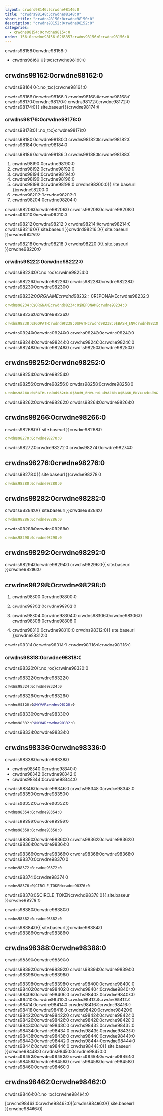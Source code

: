 ```yaml
---
layout: crwdns98146:0crwdne98146:0
title: "crwdns98148:0crwdne98148:0"
short-title: "crwdns98150:0crwdne98150:0"
description: "crwdns98152:0crwdne98152:0"
categories:
  - crwdns98154:0crwdne98154:0
order: 156:0crwdne98156:0265357crwdns98156:0crwdne98156:0
---
```

crwdns98158:0crwdne98158:0

- crwdns98160:0{:toc}crwdne98160:0

## crwdns98162:0crwdne98162:0

crwdns98164:0{:.no_toc}crwdne98164:0

crwdns98166:0crwdne98166:0 crwdns98168:0crwdne98168:0 crwdns98170:0crwdne98170:0 crwdns98172:0crwdne98172:0 crwdns98174:0{{ site.baseurl }}crwdne98174:0

### crwdns98176:0crwdne98176:0

crwdns98178:0{:.no_toc}crwdne98178:0

crwdns98180:0crwdne98180:0 crwdns98182:0crwdne98182:0 crwdns98184:0crwdne98184:0

crwdns98186:0crwdne98186:0 crwdns98188:0crwdne98188:0

1. crwdns98190:0crwdne98190:0
2. crwdns98192:0crwdne98192:0
3. crwdns98194:0crwdne98194:0
4. crwdns98196:0crwdne98196:0
5. crwdns98198:0crwdne98198:0 crwdns98200:0{{ site.baseurl }}crwdne98200:0
6. crwdns98202:0crwdne98202:0
7. crwdns98204:0crwdne98204:0

crwdns98206:0crwdne98206:0 crwdns98208:0crwdne98208:0 crwdns98210:0crwdne98210:0

crwdns98212:0crwdne98212:0 crwdns98214:0crwdne98214:0 crwdns98216:0{{ site.baseurl }}crwdnd98216:0{{ site.baseurl }}crwdne98216:0

crwdns98218:0crwdne98218:0 crwdns98220:0{{ site.baseurl }}crwdne98220:0

### crwdns98222:0crwdne98222:0

crwdns98224:0{:.no_toc}crwdne98224:0

crwdns98226:0crwdne98226:0 crwdns98228:0crwdne98228:0 crwdns98230:0crwdne98230:0

crwdns98232:0$ORGNAMEcrwdnd98232:0$REPONAMEcrwdne98232:0

```yaml
crwdns98234:0$ORGNAMEcrwdnd98234:0$REPONAMEcrwdne98234:0
```

crwdns98236:0crwdne98236:0

```yaml
crwdns98238:0$GOPATHcrwdnd98238:0$PATHcrwdnd98238:0$BASH_ENVcrwdnd98238:0$CIRCLE_SHA1crwdnd98238:0$BASH_ENVcrwdne98238:0
```

crwdns98240:0crwdne98240:0 crwdns98242:0crwdne98242:0

crwdns98244:0crwdne98244:0 crwdns98246:0crwdne98246:0 crwdns98248:0crwdne98248:0 crwdns98250:0crwdne98250:0

## crwdns98252:0crwdne98252:0

crwdns98254:0crwdne98254:0

crwdns98256:0crwdne98256:0 crwdns98258:0crwdne98258:0

```yaml
crwdns98260:0$PATHcrwdnd98260:0$BASH_ENVcrwdnd98260:0$BASH_ENVcrwdnd98260:0$BASH_ENVcrwdne98260:0
```

crwdns98262:0crwdne98262:0 crwdns98264:0crwdne98264:0

## crwdns98266:0crwdne98266:0

crwdns98268:0{{ site.baseurl }}crwdne98268:0

```yaml
crwdns98270:0crwdne98270:0
```

crwdns98272:0crwdne98272:0 crwdns98274:0crwdne98274:0

## crwdns98276:0crwdne98276:0

crwdns98278:0{{ site.baseurl }}crwdne98278:0

```yaml
crwdns98280:0crwdne98280:0
```

## crwdns98282:0crwdne98282:0

crwdns98284:0{{ site.baseurl }}crwdne98284:0

```yaml
crwdns98286:0crwdne98286:0
```

crwdns98288:0crwdne98288:0

```yaml
crwdns98290:0crwdne98290:0
```

## crwdns98292:0crwdne98292:0

crwdns98294:0crwdne98294:0 crwdns98296:0{{ site.baseurl }}crwdne98296:0

## crwdns98298:0crwdne98298:0

1. crwdns98300:0crwdne98300:0

2. crwdns98302:0crwdne98302:0

3. crwdns98304:0crwdne98304:0 crwdns98306:0crwdne98306:0 crwdns98308:0crwdne98308:0

4. crwdns98310:0crwdne98310:0 crwdns98312:0{{ site.baseurl }}crwdne98312:0

crwdns98314:0crwdne98314:0 crwdns98316:0crwdne98316:0

### crwdns98318:0crwdne98318:0

crwdns98320:0{:.no_toc}crwdne98320:0

crwdns98322:0crwdne98322:0

```bash
crwdns98324:0crwdne98324:0
```

crwdns98326:0crwdne98326:0

```bash
crwdns98328:0$MYVARcrwdne98328:0
```

crwdns98330:0crwdne98330:0

```bash
crwdns98332:0$MYVARcrwdne98332:0
```

crwdns98334:0crwdne98334:0

## crwdns98336:0crwdne98336:0

crwdns98338:0crwdne98338:0

- crwdns98340:0crwdne98340:0
- crwdns98342:0crwdne98342:0
- crwdns98344:0crwdne98344:0

crwdns98346:0crwdne98346:0 crwdns98348:0crwdne98348:0 crwdns98350:0crwdne98350:0

crwdns98352:0crwdne98352:0

    crwdns98354:0crwdne98354:0
    

crwdns98356:0crwdne98356:0

    crwdns98358:0crwdne98358:0
    

crwdns98360:0crwdne98360:0 crwdns98362:0crwdne98362:0 crwdns98364:0crwdne98364:0

crwdns98366:0crwdne98366:0 crwdns98368:0crwdne98368:0 crwdns98370:0crwdne98370:0

    crwdns98372:0crwdne98372:0
    

crwdns98374:0crwdne98374:0

    crwdns98376:0$CIRCLE_TOKENcrwdne98376:0
    

crwdns98378:0$CIRCLE_TOKENcrwdnd98378:0{{ site.baseurl }}crwdne98378:0

crwdns98380:0crwdne98380:0

    crwdns98382:0crwdne98382:0
    

crwdns98384:0{{ site.baseurl }}crwdne98384:0 crwdns98386:0crwdne98386:0

## crwdns98388:0crwdne98388:0

crwdns98390:0crwdne98390:0

crwdns98392:0crwdne98392:0 crwdns98394:0crwdne98394:0 crwdns98396:0crwdne98396:0

crwdns98398:0crwdne98398:0 crwdns98400:0crwdne98400:0 crwdns98402:0crwdne98402:0 crwdns98404:0crwdne98404:0 crwdns98406:0crwdne98406:0 crwdns98408:0crwdne98408:0 crwdns98410:0crwdne98410:0 crwdns98412:0crwdne98412:0 crwdns98414:0crwdne98414:0 crwdns98416:0crwdne98416:0 crwdns98418:0crwdne98418:0 crwdns98420:0crwdne98420:0 crwdns98422:0crwdne98422:0 crwdns98424:0crwdne98424:0 crwdns98426:0crwdne98426:0 crwdns98428:0crwdne98428:0 crwdns98430:0crwdne98430:0 crwdns98432:0crwdne98432:0 crwdns98434:0crwdne98434:0 crwdns98436:0crwdne98436:0 crwdns98438:0crwdne98438:0 crwdns98440:0crwdne98440:0 crwdns98442:0crwdne98442:0 crwdns98444:0crwdne98444:0 crwdns98446:0crwdne98446:0 crwdns98448:0{{ site.baseurl }}crwdne98448:0 crwdns98450:0crwdne98450:0 crwdns98452:0crwdne98452:0 crwdns98454:0crwdne98454:0 crwdns98456:0crwdne98456:0 crwdns98458:0crwdne98458:0 crwdns98460:0crwdne98460:0

## crwdns98462:0crwdne98462:0

crwdns98464:0{:.no_toc}crwdne98464:0

[crwdns98468:0crwdne98468:0](crwdns98466:0{{ site.baseurl }}crwdne98466:0)